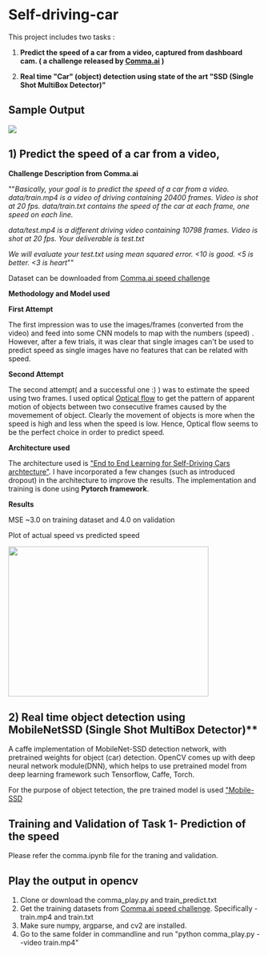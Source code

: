 # Self-driving-car
This project includes two tasks :

1) **Predict the speed of a car from a video, captured from dashboard cam. ( a challenge released by [Comma.ai](https://github.com/commaai) )**

2) **Real time "Car" (object) detection using state of the art "SSD (Single Shot MultiBox Detector)"**

## Sample Output

![](output.gif)



## 1) Predict the speed of a car from a video,
**Challenge Description from Comma.ai**

""*Basically, your goal is to predict the speed of a car from a video.*
*data/train.mp4 is a video of driving containing 20400 frames. Video is shot at 20 fps.*
*data/train.txt contains the speed of the car at each frame, one speed on each line.*

*data/test.mp4 is a different driving video containing 10798 frames. Video is shot at 20 fps.
Your deliverable is test.txt*

*We will evaluate your test.txt using mean squared error. <10 is good. <5 is better. <3 is heart*""

Dataset can be downloaded from  [Comma.ai speed challenge](https://github.com/commaai/speedchallenge)


**Methodology and Model used**

**First Attempt**

The first impression was to use the images/frames (converted from the video) and feed into some CNN models to map with the numbers (speed) . However, after a few trials, it was clear that single images can't be used to predict speed as single images have no features that can be related with speed. 

**Second Attempt**

The second attempt( and a successful one :) ) was to estimate the speed using two frames. I used optical [Optical flow](https://docs.opencv.org/3.4/d7/d8b/tutorial_py_lucas_kanade.html) to get the pattern of apparent motion of objects between two consecutive frames caused by the movemement of object. Clearly the movement of objects is more when the speed is high and less when the speed is low. Hence, Optical flow seems to be the perfect choice in order to predict speed.

**Architecture used**

The architecture used is  ["End to End Learning for Self-Driving Cars archtecture"](https://arxiv.org/pdf/1604.07316.pdf). I have incorporated a few changes (such as introduced dropout) in the architecture to improve the results. The implementation and training is done using **Pytorch framework**.


**Results**

MSE ~3.0 on training dataset and 4.0 on validation

Plot of actual speed vs predicted speed

<img src="https://github.com/mayankmalik01/Self-driving-car/blob/master/comparison.png" width="400" height="300">


## 2) Real time object detection using MobileNetSSD (Single Shot MultiBox Detector)**

A caffe implementation of MobileNet-SSD detection network, with pretrained weights for object (car) detection.
OpenCV comes up with deep neural network module(DNN), which helps to use pretrained model from deep learning framework such Tensorflow, Caffe, Torch. 

For the purpose of object tetection, the pre trained model is used ["Mobile-SSD](https://github.com/chuanqi305/MobileNet-SSD/)


## Training and Validation of Task 1- Prediction of the speed ##
Please refer the comma.ipynb file for the traning and validation.

## Play the output in opencv ##
1) Clone or download the comma_play.py and train_predict.txt
2) Get the training datasets from [Comma.ai speed challenge](https://github.com/commaai/speedchallenge). Specifically - train.mp4 and train.txt
3) Make sure numpy, argparse, and cv2 are installed.
4) Go to the same folder in commandline and run "python comma_play.py --video train.mp4"


